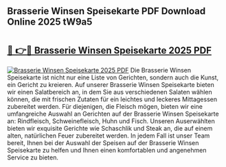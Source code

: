 ## Brasserie Winsen Speisekarte PDF Download Online 2025 tW9a5

# <h2><a href="http://gcb0e6j.nevu.top/?p=Brasserie+Winsen+Speisekarte">🔗 👉🔴 Brasserie Winsen Speisekarte 2025 PDF</a></h2>

[![Brasserie Winsen Speisekarte 2025 PDF](https://i.imgur.com/dBaPXMq.png)](http://gcb0e6j.nevu.top/?p=Brasserie+Winsen+Speisekarte)
Die Brasserie Winsen Speisekarte ist nicht nur eine Liste von Gerichten, sondern auch die Kunst, ein Gericht zu kreieren. Auf unserer Brasserie Winsen Speisekarte bieten wir einen Salatbereich an, in dem Sie aus verschiedenen Salaten wählen können, die mit frischen Zutaten für ein leichtes und leckeres Mittagessen zubereitet werden. Für diejenigen, die Fleisch mögen, bieten wir eine umfangreiche Auswahl an Gerichten auf der Brasserie Winsen Speisekarte an: Rindfleisch, Schweinefleisch, Huhn und Fisch. Unseren Auserwählten bieten wir exquisite Gerichte wie Schaschlik und Steak an, die auf einem alten, natürlichen Feuer zubereitet werden. In jedem Fall ist unser Team bereit, Ihnen bei der Auswahl der Speisen auf der Brasserie Winsen Speisekarte zu helfen und Ihnen einen komfortablen und angenehmen Service zu bieten.
